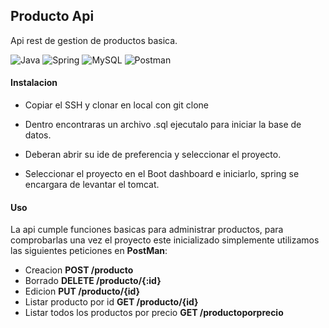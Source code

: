 ##  Producto Api

Api rest de gestion de productos basica.


![Java](https://img.shields.io/badge/java-%23ED8B00.svg?style=for-the-badge&logo=openjdk&logoColor=white)  ![Spring](https://img.shields.io/badge/spring-%236DB33F.svg?style=for-the-badge&logo=spring&logoColor=white) ![MySQL](https://img.shields.io/badge/mysql-%2300f.svg?style=for-the-badge&logo=mysql&logoColor=white)  ![Postman](https://img.shields.io/badge/Postman-FF6C37?style=for-the-badge&logo=postman&logoColor=white)


#### Instalacion

- Copiar el SSH y clonar en local con git clone

- Dentro encontraras un archivo .sql ejecutalo para iniciar la base de datos.

- Deberan abrir su ide de preferencia y seleccionar el proyecto.

- Seleccionar el proyecto en el Boot dashboard e iniciarlo, spring se encargara de levantar el tomcat.


#### Uso

La api cumple funciones basicas para administrar productos, para comprobarlas una vez el proyecto este inicializado simplemente utilizamos las siguientes peticiones en **PostMan**:

- Creacion **POST /producto**
- Borrado **DELETE /producto/{:id}**
- Edicion **PUT /producto/{id}**
- Listar producto por id **GET /producto/{id}**
- Listar todos los productos por precio **GET /productoporprecio**

